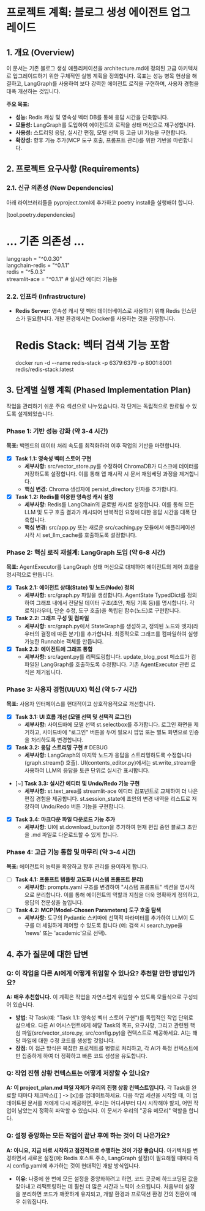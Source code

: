 # **프로젝트 계획: 블로그 생성 에이전트 업그레이드**

## **1. 개요 (Overview)**

이 문서는 기존 블로그 생성 애플리케이션을 architecture.md에 정의된 고급 아키텍처로 업그레이드하기 위한 구체적인 실행 계획을 정의합니다. 목표는 성능 병목 현상을 해결하고, LangGraph를 사용하여 보다 강력한 에이전트 로직을 구현하며, 사용자 경험을 대폭 개선하는 것입니다.

**주요 목표:**

* **성능:** Redis 캐싱 및 영속성 벡터 DB를 통해 응답 시간을 단축합니다.  
* **모듈성:** LangGraph를 도입하여 에이전트의 로직을 상태 머신으로 재구성합니다.  
* **사용성:** 스트리밍 응답, 실시간 편집, 모델 선택 등 고급 UI 기능을 구현합니다.  
* **확장성:** 향후 기능 추가(MCP 도구 호출, 프롬프트 관리)를 위한 기반을 마련합니다.

## **2. 프로젝트 요구사항 (Requirements)**

### **2.1. 신규 의존성 (New Dependencies)**

아래 라이브러리들을 pyproject.toml에 추가하고 poetry install을 실행해야 합니다.

[tool.poetry.dependencies]  
# ... 기존 의존성 ...  
langgraph = "^0.0.30"  
langchain-redis = "^0.1.1"  
redis = "^5.0.3"  
streamlit-ace = "^0.1.1"  # 실시간 에디터 기능용

### **2.2. 인프라 (Infrastructure)**

* **Redis Server:** 영속성 캐시 및 벡터 데이터베이스로 사용하기 위해 Redis 인스턴스가 필요합니다. 개발 환경에서는 Docker를 사용하는 것을 권장합니다.  
  # Redis Stack: 벡터 검색 기능 포함  
  docker run -d --name redis-stack -p 6379:6379 -p 8001:8001 redis/redis-stack:latest

## **3. 단계별 실행 계획 (Phased Implementation Plan)**

작업을 관리하기 쉬운 주요 섹션으로 나누었습니다. 각 단계는 독립적으로 완료될 수 있도록 설계되었습니다.

### **Phase 1: 기반 성능 강화 (약 3-4 시간)**

**목표:** 백엔드의 데이터 처리 속도를 최적화하여 이후 작업의 기반을 마련합니다.

* [X] **Task 1.1: 영속성 벡터 스토어 구현**  
  * **세부사항:** src/vector_store.py를 수정하여 ChromaDB가 디스크에 데이터를 저장하도록 설정합니다. 이를 통해 앱 재시작 시 문서 재임베딩 과정을 제거합니다.  
  * **핵심 변경:** Chroma 생성자에 persist_directory 인자를 추가합니다.  
* [X] **Task 1.2: Redis를 이용한 영속성 캐시 설정**  
  * **세부사항:** Redis를 LangChain의 글로벌 캐시로 설정합니다. 이를 통해 모든 LLM 및 도구 호출 결과가 캐시되어 반복적인 요청에 대한 응답 시간을 대폭 단축합니다.  
  * **핵심 변경:** src/app.py 또는 새로운 src/caching.py 모듈에서 애플리케이션 시작 시 set_llm_cache를 호출하도록 설정합니다.

### **Phase 2: 핵심 로직 재설계: LangGraph 도입 (약 6-8 시간)**

**목표:** AgentExecutor를 LangGraph 상태 머신으로 대체하여 에이전트의 제어 흐름을 명시적으로 만듭니다.

* [X] **Task 2.1: 에이전트 상태(State) 및 노드(Node) 정의**  
  * **세부사항:** src/graph.py 파일을 생성합니다. AgentState TypedDict를 정의하여 그래프 내에서 전달될 데이터 구조(초안, 채팅 기록 등)를 명시합니다. 각 로직(라우터, 단순 수정, 도구 호출)을 독립된 함수(노드)로 구현합니다.  
* [X] **Task 2.2: 그래프 구성 및 컴파일**  
  * **세부사항:** src/graph.py에서 StateGraph를 생성하고, 정의된 노드와 엣지(라우터의 결정에 따른 분기)를 추가합니다. 최종적으로 그래프를 컴파일하여 실행 가능한 Runnable 객체를 만듭니다.  
* [X] **Task 2.3: 에이전트에 그래프 통합**  
  * **세부사항:** src/agent.py를 리팩토링합니다. update_blog_post 메소드가 컴파일된 LangGraph를 호출하도록 수정합니다. 기존 AgentExecutor 관련 로직은 제거됩니다.

### **Phase 3: 사용자 경험(UI/UX) 혁신 (약 5-7 시간)**

**목표:** 사용자 인터페이스를 현대적이고 상호작용적으로 개선합니다.

* [X] **Task 3.1: UI 흐름 개선 (모델 선택 및 선택적 로그인)**  
  * **세부사항:** 사이드바에 모델 선택 st.selectbox를 추가합니다. 로그인 화면을 제거하고, 사이드바에 "로그인" 버튼을 두어 필요시 팝업 또는 별도 화면으로 인증을 처리하도록 변경합니다.  
* [X] **Task 3.2: 응답 스트리밍 구현**  # DEBUG
  * **세부사항:** LangGraph의 마지막 노드가 응답을 스트리밍하도록 수정합니다 (graph.stream() 호출). UI(contents_editor.py)에서는 st.write_stream을 사용하여 LLM의 응답을 토큰 단위로 실시간 표시합니다.  
* [~] **Task 3.3: 실시간 에디터 및 Undo/Redo 기능 구현**  
  * **세부사항:** st.text_area를 streamlit-ace 에디터 컴포넌트로 교체하여 더 나은 편집 경험을 제공합니다. st.session_state에 초안의 변경 내역을 리스트로 저장하여 Undo/Redo 버튼 기능을 구현합니다.  
* [X] **Task 3.4: 마크다운 파일 다운로드 기능 추가**  
  * **세부사항:** UI에 st.download_button을 추가하여 현재 편집 중인 블로그 초안을 .md 파일로 다운로드할 수 있게 합니다.

### **Phase 4: 고급 기능 통합 및 마무리 (약 3-4 시간)**

**목표:** 에이전트의 능력을 확장하고 향후 관리를 용이하게 합니다.

* [ ] **Task 4.1: 프롬프트 템플릿 고도화 (시스템 프롬프트 분리)**  
  * **세부사항:** prompts.yaml 구조를 변경하여 "시스템 프롬프트" 섹션을 명시적으로 분리합니다. 이를 통해 에이전트의 역할과 지침을 더욱 명확하게 정의하고, 응답의 전문성을 높입니다.  
* [ ] **Task 4.2: MCP(Model-Chosen Parameters) 도구 호출 탐색**  
  * **세부사항:** 도구의 Pydantic 스키마에 선택적 파라미터를 추가하여 LLM이 도구를 더 세밀하게 제어할 수 있도록 합니다 (예: 검색 시 search_type을 'news' 또는 'academic'으로 선택).

## **4. 추가 질문에 대한 답변**

### **Q: 이 작업을 다른 AI에게 어떻게 위임할 수 있나요? 추천할 만한 방법인가요?**

**A:** **매우 추천합니다.** 이 계획은 작업을 자연스럽게 위임할 수 있도록 모듈식으로 구성되어 있습니다.

* **방법:** 각 Task(예: "Task 1.1: 영속성 벡터 스토어 구현")를 독립적인 작업 단위로 삼으세요. 다른 AI 어시스턴트에게 해당 Task의 목표, 요구사항, 그리고 관련된 핵심 파일(src/vector_store.py, src/config.py)을 컨텍스트로 제공하세요. AI는 해당 파일에 대한 수정 코드를 생성할 것입니다.  
* **장점:** 이 접근 방식은 복잡한 프로젝트를 병렬로 처리하고, 각 AI가 특정 컨텍스트에만 집중하게 하여 더 정확하고 빠른 코드 생성을 유도합니다.

### **Q: 작업 진행 상황 컨텍스트는 어떻게 저장할 수 있나요?**

**A:** **이 project_plan.md 파일 자체가 우리의 진행 상황 컨텍스트입니다.** 각 Task를 완료할 때마다 체크박스([ ] -> [x])를 업데이트하세요. 다음 작업 세션을 시작할 때, 이 업데이트된 문서를 저에게 다시 제공하면, 우리는 어디서부터 다시 시작해야 할지, 어떤 작업이 남았는지 정확히 파악할 수 있습니다. 이 문서가 우리의 "공유 메모리" 역할을 합니다.

### **Q: 설정 중앙화는 모든 작업이 끝난 후에 하는 것이 더 나은가요?**

**A:** **아니요, 지금 바로 시작하고 점진적으로 수행하는 것이 가장 좋습니다.** 아키텍처를 변경하면서 새로운 설정(예: Redis 호스트 주소, LangGraph 설정)이 필요해질 때마다 즉시 config.yaml에 추가하는 것이 현대적인 개발 방식입니다.

* **이유:** 나중에 한 번에 모든 설정을 중앙화하려고 하면, 코드 곳곳에 하드코딩된 값을 찾아내고 리팩토링하는 데 훨씬 더 많은 시간과 노력이 소요됩니다. 처음부터 설정을 분리하면 코드가 깨끗하게 유지되고, 개발 환경과 프로덕션 환경 간의 전환이 매우 쉬워집니다.